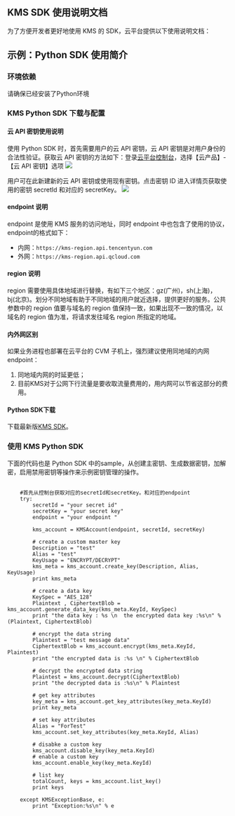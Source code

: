 ## KMS SDK 使用说明文档
为了方便开发者更好地使用 KMS 的 SDK，云平台提供以下使用说明文档：


## 示例：Python SDK 使用简介

### 环境依赖
请确保已经安装了Python环境

### KMS Python SDK 下载与配置
#### 云 API 密钥使用说明
使用 Python SDK 时，首先需要用户的云 API 密钥，云 API 密钥是对用户身份的合法性验证。获取云 API 密钥的方法如下：登录[云平台控制台](http://console.tce.fsphere.cn/)，选择【云产品】-【云 API 密钥】选项
![](https://mc.qcloudimg.com/static/img/b04d51df61bc4e9259dcee293981b644/5.png)

用户可在此新建新的云 API 密钥或使用现有密钥。点击密钥 ID 进入详情页获取使用的密钥 secretId 和对应的 secretKey。
![](https://mc.qcloudimg.com/static/img/47b2cf18add4d32a867f115fffb6af48/2.png)

#### endpoint 说明
endpoint 是使用 KMS 服务的访问地址，同时 endpoint 中也包含了使用的协议，endpoint的格式如下：

- 内网：`https://kms-region.api.tencentyun.com`
- 外网：`https://kms-region.api.qcloud.com`


#### region 说明
region 需要使用具体地域进行替换，有如下三个地区：gz(广州)，sh(上海)，bj(北京)。划分不同地域有助于不同地域的用户就近选择，提供更好的服务。公共参数中的 region 值要与域名的 region 值保持一致，如果出现不一致的情况，以域名的 region 值为准，将请求发往域名 region 所指定的地域。

#### 内外网区别
如果业务进程也部署在云平台的 CVM 子机上，强烈建议使用同地域的内网endpoint：
1) 同地域内网的时延更低；
2) 目前KMS对于公网下行流量是要收取流量费用的，用内网可以节省这部分的费用。


#### Python SDK下载
下载最新版[KMS SDK](http://tce.fsphere.cn/document/product/573/8908)。

### 使用 KMS Python SDK

下面的代码也是 Python SDK 中的sample，从创建主密钥、生成数据密钥，加解密，启用禁用密钥等操作来示例密钥管理的操作。


```

    #首先从控制台获取对应的secretId和secretKey。和对应的endpoint
    try:
        secretId = "your secret id"
        secretKey = "your secret key"
        endpoint = "your endpoint "

        kms_account = KMSAccount(endpoint, secretId, secretKey)

        # create a custom master key
        Description = "test"
        Alias = "test"
        KeyUsage = "ENCRYPT/DECRYPT"
        kms_meta = kms_account.create_key(Description, Alias, KeyUsage)
        print kms_meta

        # create a data key
        KeySpec = "AES_128"
        Plaintext , CiphertextBlob = kms_account.generate_data_key(kms_meta.KeyId, KeySpec)
        print "the data key : %s \n  the encrypted data key :%s\n" % (Plaintext, CiphertextBlob)

        # encrypt the data string
        Plaintest = "test message data"
        CiphertextBlob = kms_account.encrypt(kms_meta.KeyId, Plaintest)
        print "the encrypted data is :%s \n" % CiphertextBlob

        # decrypt the encrypted data string
        Plaintest = kms_account.decrypt(CiphertextBlob)
        print "the decrypted data is :%s\n" % Plaintest

        # get key attributes
        key_meta = kms_account.get_key_attributes(key_meta.KeyId)
        print key_meta

        # set key attributes
        Alias = "ForTest"
        kms_account.set_key_attributes(key_meta.KeyId, Alias)
        
        # disabke a custom key
        kms_account.disable_key(key_meta.KeyId)
        # enable a custom key
        kms_account.enable_key(key_meta.KeyId)

        # list key
        totalCount, keys = kms_account.list_key()
        print keys

    except KMSExceptionBase, e:
        print "Exception:%s\n" % e
	
```
